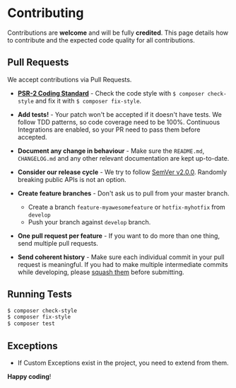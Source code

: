 # Contributing

Contributions are **welcome** and will be fully **credited**. This page details how to
contribute and the expected code quality for all contributions.

## Pull Requests

We accept contributions via Pull Requests.

- **[PSR-2 Coding Standard](https://github.com/php-fig/fig-standards/blob/master/accepted/PSR-2-coding-style-guide.md)** - Check the code style with ``$ composer check-style`` and fix it with ``$ composer fix-style``.

- **Add tests!** - Your patch won't be accepted if it doesn't have tests. We follow TDD patterns,
  so code coverage need to be 100%. Continuous Integrations are enabled, so your PR need to pass them before accepted.

- **Document any change in behaviour** - Make sure the `README.md`, `CHANGELOG.md` and any other relevant documentation are kept up-to-date.

- **Consider our release cycle** - We try to follow [SemVer v2.0.0](http://semver.org/). Randomly breaking public APIs is not an option.

- **Create feature branches** - Don't ask us to pull from your master branch.

    - Create a branch `feature-myawesomefeature` or `hotfix-myhotfix` from `develop`
    - Push your branch against `develop` branch.

- **One pull request per feature** - If you want to do more than one thing, send multiple pull requests.

- **Send coherent history** - Make sure each individual commit in your pull request is meaningful. If you had to make multiple intermediate commits while developing, please [squash them](http://www.git-scm.com/book/en/v2/Git-Tools-Rewriting-History#Changing-Multiple-Commit-Messages) before submitting.


## Running Tests

``` bash
$ composer check-style
$ composer fix-style
$ composer test
```

## Exceptions

* If Custom Exceptions exist in the project, you need to extend from them.

**Happy coding**!
